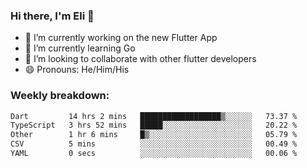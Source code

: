 ### Hi there, I'm Eli 👋
- 🔭 I’m currently working on the new Flutter App
- 🌱 I’m currently learning Go
- 🦄 I’m looking to collaborate with other flutter developers
- 😄 Pronouns: He/Him/His

### Weekly breakdown:
<!--START_SECTION:waka-->

```txt
Dart         14 hrs 2 mins   ██████████████████▒░░░░░░   73.37 %
TypeScript   3 hrs 52 mins   █████░░░░░░░░░░░░░░░░░░░░   20.22 %
Other        1 hr 6 mins     █▒░░░░░░░░░░░░░░░░░░░░░░░   05.79 %
CSV          5 mins          ░░░░░░░░░░░░░░░░░░░░░░░░░   00.49 %
YAML         0 secs          ░░░░░░░░░░░░░░░░░░░░░░░░░   00.06 %
```

<!--END_SECTION:waka-->
